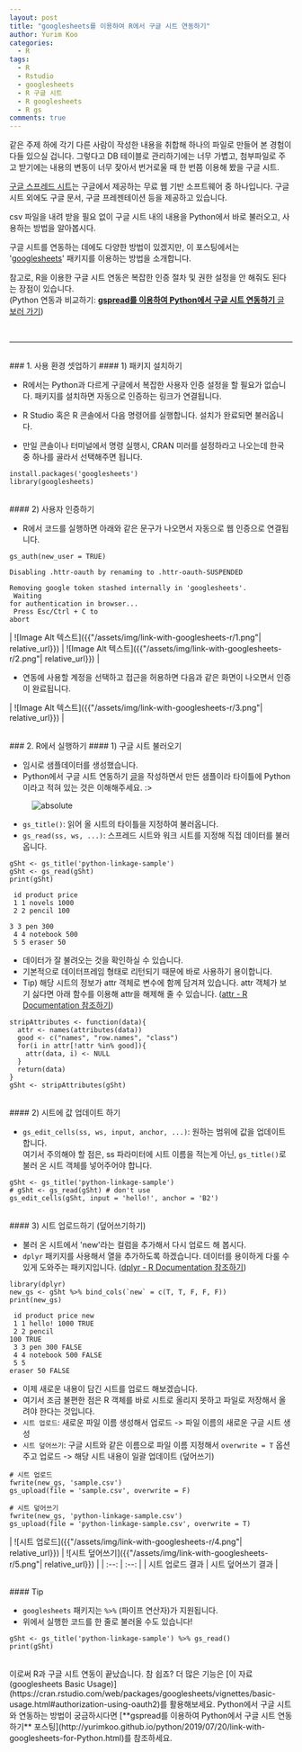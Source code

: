 ```yaml
---
layout: post
title: "googlesheets를 이용하여 R에서 구글 시트 연동하기"
author: Yurim Koo
categories:
  - R
tags:
  - R
  - Rstudio
  - googlesheets
  - R 구글 시트
  - R googlesheets
  - R gs
comments: true
---
```


같은 주제 하에 각기 다른 사람이 작성한 내용을 취합해 하나의 파일로 만들어 본 경험이 다들 있으실 겁니다. 그렇다고 DB 테이블로 관리하기에는 너무 가볍고, 첨부파일로 주고 받기에는 내용의 변동이 너무 잦아서 번거로울 때 한 번쯤 이용해 봤을 구글 시트.  

[구글 스프레드 시트](https://www.google.com/intl/ko_kr/sheets/about/)는 구글에서 제공하는 무료 웹 기반 소프트웨어 중 하나입니다. 구글 시트 외에도 구글 문서, 구글 프레젠테이션 등을 제공하고 있습니다.  

csv 파일을 내려 받을 필요 없이 구글 시트 내의 내용을 Python에서 바로 불러오고, 사용하는 방법을 알아봅시다.  

구글 시트를 연동하는 데에도 다양한 방법이 있겠지만, 이 포스팅에서는 '[googlesheets](https://cran.rstudio.com/web/packages/googlesheets/vignettes/basic-usage.html)' 패키지를 이용하는 방법을 소개합니다.  

참고로, R을 이용한 구글 시트 연동은 복잡한 인증 절차 및 권한 설정을 안 해줘도 된다는 장점이 있습니다.  
(Python 연동과 비교하기: [**gspread를 이용하여 Python에서 구글 시트 연동하기** 글 보러 가기](http://yurimkoo.github.io/python/2019/07/20/link-with-googlesheets-for-Python.html)) 

<br>

------

<br>
### 1. 사용 환경 셋업하기 
#### 1) 패키지 설치하기 

- R에서는 Python과 다르게 구글에서 복잡한 사용자 인증 설정을 할 필요가 없습니다. 패키지를 설치하면 자동으로 인증하는 링크가 연결됩니다.  

- R Studio 혹은 R 콘솔에서 다음 명령어를 실행합니다. 설치가 완료되면 불러옵니다.  

- 만일 콘솔이나 터미널에서 명령 실행시, CRAN 미러를 설정하라고 나오는데 한국 중 하나를 골라서 선택해주면 됩니다.  

<pre><code>install.packages('googlesheets')
library(googlesheets)</code></pre>

<br>
#### 2) 사용자 인증하기 

- R에서 코드를 실행하면 아래와 같은 문구가 나오면서 자동으로 웹 인증으로 연결됩니다.

<pre><code>gs_auth(new_user = TRUE)</code></pre>
<code>Disabling .httr-oauth by renaming to .httr-oauth-SUSPENDED <br>
Removing google token stashed internally in 'googlesheets'.<br>
Waiting for authentication in browser...<br>
Press Esc/Ctrl + C to abort</code>

| ![Image Alt 텍스트]({{"/assets/img/link-with-googlesheets-r/1.png"| relative_url}}) | ![Image Alt 텍스트]({{"/assets/img/link-with-googlesheets-r/2.png"| relative_url}}) |

- 연동에 사용할 계정을 선택하고 접근을 허용하면 다음과 같은 화면이 나오면서 인증이 완료됩니다.

| ![Image Alt 텍스트]({{"/assets/img/link-with-googlesheets-r/3.png"| relative_url}}) |  


<br>
### 2. R에서 실행하기
#### 1) 구글 시트 불러오기

- 임시로 샘플데이터를 생성했습니다. 
- Python에서 구글 시트 연동하기 [글](http://yurimkoo.github.io/python/2019/07/20/link-with-googlesheets-for-Python.html)을 작성하면서 만든 샘플이라 타이틀에 Python이라고 적혀 있는 것은 이해해주세요. :>

<figure>
  <img data-action="zoom" src='{{ "/assets/img/link-with-googlesheets/link-with-gs-5.png" | relative_url }}' alt='absolute'>
  <center><figcaption></figcaption></center>
</figure>

- ```gs_title()```: 읽어 올 시트의 타이틀을 지정하여 불러옵니다.
- ```gs_read(ss, ws, ...)```: 스프레드 시트와 워크 시트를 지정해 직접 데이터를 불러옵니다.

<pre><code>gSht <- gs_title('python-linkage-sample')
gSht <- gs_read(gSht)
print(gSht)
</code></pre>

<code>     id product  price <br>
1     1 novels    1000 <br>
2     2 pencil     100 <br>
3     3 pen        300 <br>
4     4 notebook   500 <br>
5     5 eraser      50</code>

- 데이터가 잘 불려오는 것을 확인하실 수 있습니다.
- 기본적으로 데이터프레임 형태로 리턴되기 때문에 바로 사용하기 용이합니다.
- Tip) 해당 시트의 정보가 attr 객체로 변수에 함께 담겨져 있습니다. attr 객체가 보기 싫다면 아래 함수를 이용해 attr을 해제해 줄 수 있습니다. ([attr - R Documentation 참조하기](https://www.rdocumentation.org/packages/base/versions/3.6.1/topics/attr))
<pre><code>stripAttributes <- function(data){
  attr <- names(attributes(data))
  good <- c("names", "row.names", "class")
  for(i in attr[!attr %in% good]){
    attr(data, i) <- NULL
  }
  return(data)
}
gSht <- stripAttributes(gSht)
</code></pre>

<br>
#### 2) 시트에 값 업데이트 하기

- ```gs_edit_cells(ss, ws, input, anchor, ...)```: 원하는 범위에 값을 업데이트 합니다.  
여기서 주의해야 할 점은, ss 파라미터에 시트 이름을 적는게 아닌, ```gs_title()```로 불러 온 시트 객체를 넣어주어야 합니다.

<pre><code>gSht <- gs_title('python-linkage-sample')
# gSht <- gs_read(gSht) # don't use 
gs_edit_cells(gSht, input = 'hello!', anchor = 'B2')</code></pre>

<br>
#### 3) 시트 업로드하기 (덮어쓰기하기)

- 불러 온 시트에서 'new'라는 컬럼을 추가해서 다시 업로드 해 봅시다.
- ```dplyr``` 패키지를 사용해서 열을 추가하도록 하겠습니다. 데이터를 용이하게 다룰 수 있게 도와주는 패키지입니다. ([dplyr - R Documentation 참조하기](https://www.rdocumentation.org/packages/dplyr/versions/0.7.8))

<pre><code>library(dplyr)
new_gs <- gSht %>% bind_cols(`new` = c(T, T, F, F, F))
print(new_gs)
</code></pre>
<code>     id product  price new  <br>
1     1 hello!    1000 TRUE <br>
2     2 pencil     100 TRUE <br>
3     3 pen        300 FALSE <br>
4     4 notebook   500 FALSE <br>
5     5 eraser      50 FALSE</code>

- 이제 새로운 내용이 담긴 시트를 업로드 해보겠습니다. 
- 여기서 조금 불편한 점은 R 객체를 바로 시트로 올리지 못하고 파일로 저장해서 올려야 한다는 것입니다.
- ```시트 업로드```: 새로운 파일 이름 생성해서 업로드 -> 파일 이름의 새로운 구글 시트 생성
- ```시트 덮어쓰기```: 구글 시트와 같은 이름으로 파일 이름 지정해서 ```overwrite = T``` 옵션주고 업로드 -> 해당 시트 내용이 일괄 업데이트 (덮어쓰기)

<pre><code># 시트 업로드 
fwrite(new_gs, 'sample.csv')
gs_upload(file = 'sample.csv', overwrite = F) 

# 시트 덮어쓰기 
fwrite(new_gs, 'python-linkage-sample.csv')
gs_upload(file = 'python-linkage-sample.csv', overwrite = T)
</code></pre>

| ![시트 업로드]({{"/assets/img/link-with-googlesheets-r/4.png"| relative_url}}) | ![시트 덮어쓰기]({{"/assets/img/link-with-googlesheets-r/5.png"| relative_url}}) |
| :--: | :--: | 
| 시트 업로드 결과 | 시트 덮어쓰기 결과 |

<br>
#### Tip

- ```googlesheets``` 패키지는 ```%>%``` (파이프 연산자)가 지원됩니다.
- 위에서 실행한 코드를 한 줄로 불러올 수도 있습니다!

<pre><code>gSht <- gs_title('python-linkage-sample') %>% gs_read()
print(gSht)
</code></pre>

<br>
이로써 R과 구글 시트 연동이 끝났습니다. 참 쉽죠? 더 많은 기능은 [이 자료 (googlesheets Basic Usage)](https://cran.rstudio.com/web/packages/googlesheets/vignettes/basic-usage.html#authorization-using-oauth2)를 활용해보세요.
Python에서 구글 시트와 연동하는 방법이 궁금하시다면 [**gspread를 이용하여 Python에서 구글 시트 연동하기** 포스팅](http://yurimkoo.github.io/python/2019/07/20/link-with-googlesheets-for-Python.html)를 참조하세요.

<br>